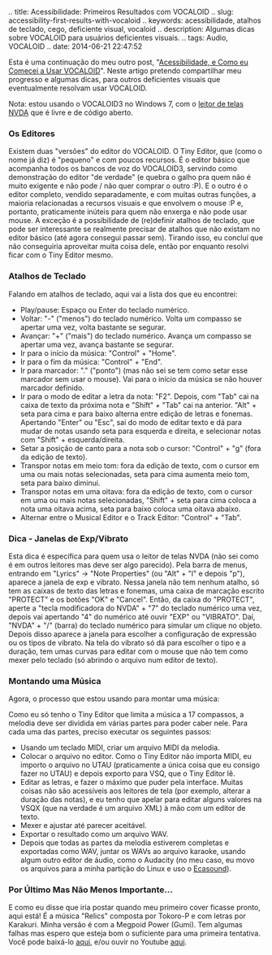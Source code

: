 .. title: Acessibilidade: Primeiros Resultados com VOCALOID
.. slug: accessibility-first-results-with-vocaloid
.. keywords: acessibilidade, atalhos de teclado, cego, deficiente visual, vocaloid
.. description: Algumas dicas sobre VOCALOID para usuários deficientes visuais.
.. tags: Audio, VOCALOID
.. date: 2014-06-21 22:47:52

Esta é uma continuação do meu outro post, "[Acessibilidade, e Como eu Comecei a Usar VOCALOID][vocaloid-a11y1]". Neste artigo pretendo compartilhar meu progresso e algumas dicas, para outros deficientes visuais que eventualmente resolvam usar VOCALOID. <!--teaser_end-->

Nota: estou usando o VOCALOID3 no Windows 7, com o [leitor de telas NVDA][nvdahp] que é livre e de código aberto.

### Os Editores

Existem duas "versões" do editor do VOCALOID. O Tiny Editor, que (como o nome já diz) é "pequeno" e com poucos recursos. É o editor básico que acompanha todos os bancos de voz do VOCALOID3, servindo como demonstração do editor "de verdade" (e quebra o galho pra quem não é muito exigente e não pode / não quer comprar o outro :P). E o outro é o editor completo, vendido separadamente, e com muitas outras funções, a maioria relacionadas a recursos visuais e que envolvem o mouse :P e, portanto, praticamente inúteis para quem não enxerga e não pode usar mouse. A exceção é a possibilidade de (re)definir atalhos de teclado, que pode ser interessante se realmente precisar de atalhos que não existam no editor básico (até agora consegui passar sem). Tirando isso, eu concluí que não conseguiria aproveitar muita coisa dele, então por enquanto resolvi ficar com o Tiny Editor mesmo.

### Atalhos de Teclado

Falando em atalhos de teclado, aqui vai a lista dos que eu encontrei:

- Play/pause: Espaço ou Enter do teclado numérico.
- Voltar: "-" ("menos") do teclado numérico. Volta um compasso se apertar uma vez, volta bastante se segurar.
- Avançar: "+" ("mais") do teclado numérico. Avança um compasso se apertar uma vez, avança bastante se segurar.
- Ir para o início da música: "Control" + "Home".
- Ir para o fim da música: "Control" + "End".
- Ir para marcador: "." ("ponto") (mas não sei se tem como setar esse marcador sem usar o mouse). Vai para o início da música se não houver marcador definido.
- Ir para o modo de editar a letra da nota: "F2". Depois, com "Tab" cai na caixa de texto da próxima nota e "Shift" + "Tab" cai na anterior. "Alt" + seta para cima e para baixo alterna entre edição de letras e fonemas. Apertando "Enter" ou "Esc", sai do modo de editar texto e dá para mudar de notas usando seta para esquerda e direita, e selecionar notas com "Shift" + esquerda/direita.
- Setar a posição de canto para a nota sob o cursor: "Control" + "g" (fora da edição de texto).
- Transpor notas em meio tom: fora da edição de texto, com o cursor em uma ou mais notas selecionadas, seta para cima aumenta meio tom, seta para baixo diminui.
- Transpor notas em uma oitava: fora da edição de texto, com o cursor em uma ou mais notas selecionadas, "Shift" + seta para cima coloca a nota uma oitava acima, seta para baixo coloca uma oitava abaixo.
- Alternar entre o Musical Editor e o Track Editor: "Control" + "Tab".

### Dica - Janelas de Exp/Vibrato

Esta dica é específica para quem usa o leitor de telas NVDA (não sei como é em outros leitores mas deve ser algo parecido). Pela barra de menus, entrando em "Lyrics" -> "Note Properties" (ou "Alt" + "l" e depois "p"), aparece a janela de exp e vibrato. Nessa janela não tem nenhum atalho, só tem as caixas de texto das letras e fonemas, uma caixa de marcação escrito "PROTECT" e os botões "OK" e "Cancel". Então, da caixa do "PROTECT", aperte a "tecla modificadora do NVDA" + "7" do teclado numérico uma vez, depois vai apertando "4" do numérico até ouvir "EXP" ou "VIBRATO". Daí, "NVDA" + "/" (barra) do teclado numérico para simular um clique no objeto. Depois disso aparece a janela para escolher a configuração de expressão ou os tipos de vibrato. Na tela do vibrato só dá para escolher o tipo e a duração, tem umas curvas para editar com o mouse que não tem como mexer pelo teclado (só abrindo o arquivo num editor de texto).

### Montando uma Música

Agora, o processo que estou usando para montar uma música:

Como eu só tenho o Tiny Editor que limita a música a 17 compassos, a melodia deve ser dividida em várias partes para poder caber nele. Para cada uma das partes, preciso executar os seguintes passos:

- Usando um teclado MIDI, criar um arquivo MIDI da melodia.
- Colocar o arquivo no editor. Como o Tiny Editor não importa MIDI, eu importo o arquivo no UTAU (praticamente a única coisa que eu consigo fazer no UTAU) e depois exporto para VSQ, que o Tiny Editor lê.
- Editar as letras, e fazer o máximo que puder pela interface. Muitas coisas não são acessíveis aos leitores de tela (por exemplo, alterar a duração das notas), e eu tenho que apelar para editar alguns valores na VSQX (que na verdade é um arquivo XML) à mão com um editor de texto.
- Mexer e ajustar até parecer aceitável.
- Exportar o resultado como um arquivo WAV.
- Depois que todas as partes da melodia estiverem completas e exportadas como WAV, juntar os WAVs ao arquivo karaoke, usando algum outro editor de áudio, como o Audacity (no meu caso, eu movo os arquivos para a minha partição do Linux e uso o [Ecasound][ecasoundhp]).

### Por Último Mas Não Menos Importante...

E como eu disse que iria postar quando meu primeiro cover ficasse pronto, aqui está! É a música "Relics" composta por Tokoro-P e com letras por Karakuri. Minha versão é com a Megpoid Power (Gumi). Tem algumas falhas mas espero que esteja bom o suficiente para uma primeira tentativa. Você pode baixá-lo [aqui][relics-dl], e/ou ouvir no Youtube [aqui][relics-yt].

[vocaloid-a11y1]: /pt/blog/accessibility-and-how-i-began-using-vocaloid
[nvdahp]: http://www.nvaccess.org/
[ecasoundhp]: http://nosignal.fi/ecasound/
[relics-dl]: http://aiyumi.opendrive.com/files/87606812_JJA43_d5d3/gumi_power_-_relics_0.1.mp3
[relics-yt]: https://www.youtube.com/watch?v=G5xsuG4MGZg